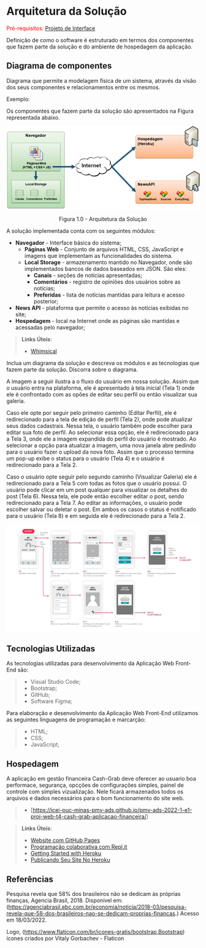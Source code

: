 # Arquitetura da Solução

<span style="color:red">Pré-requisitos: <a href="3-Projeto de Interface.md"> Projeto de Interface</a></span>

Definição de como o software é estruturado em termos dos componentes que fazem parte da solução e do ambiente de hospedagem da aplicação.

## Diagrama de componentes

Diagrama que permite a modelagem física de um sistema, através da visão dos seus componentes e relacionamentos entre os mesmos.

Exemplo: 

Os componentes que fazem parte da solução são apresentados na Figura representada abaixo.

![Diagrama de Componentes](img/componentes.png)
<center>Figura 1.0 - Arquitetura da Solução</center>

A solução implementada conta com os seguintes módulos:
- **Navegador** - Interface básica do sistema;
  - **Páginas Web** - Conjunto de arquivos HTML, CSS, JavaScript e imagens que implementam as funcionalidades do sistema.
   - **Local Storage** - armazenamento mantido no Navegador, onde são implementados bancos de dados baseados em JSON. São eles: 
     - **Canais** - seções de notícias apresentadas; 
     - **Comentários** - registro de opiniões dos usuários sobre as notícias;
     - **Preferidas** - lista de notícias mantidas para leitura e acesso posterior;
 - **News API** - plataforma que permite o acesso às notícias exibidas no site;
 - **Hospedagem** - local na Internet onde as páginas são mantidas e acessadas pelo navegador; 

> **Links Úteis**:
>
> - [Whimsical](https://whimsical.com/)

Inclua um diagrama da solução e descreva os módulos e as tecnologias que fazem parte da solução. Discorra sobre o diagrama.

A imagem a seguir ilustra a o fluxo do usuário em nossa solução. Assim
que o usuário entra na plataforma, ele é apresentado à tela inicial
(Tela 1) onde ele é confrontado com as opões de editar seu perfil ou
então visualizar sua galeria.

Caso ele opte por seguir pelo primeiro caminho (Editar Perfil), ele é
redirecionado para a tela de edição de perfil (Tela 2), onde pode
atualizar seus dados cadastrais. Nessa tela, o usuário também pode
escolher para editar sua foto de perfil. Ao selecionar essa opção, ele é
redirecionado para a Tela 3, onde ele a imagem expandida do perfil do
usuário é mostrado. Ao selecionar a opção para atualizar a imagem, uma
nova janela abre pedindo para o usuário fazer o upload da nova foto.
Assim que o processo termina um pop-up exibe o status para o usuário
(Tela 4) e o usuário é redirecionado para a Tela 2.

Caso o usuário opte seguir pelo segundo caminho (Visualizar Galeria) ele
é redirecionado para a Tela 5 com todas as fotos que o usuário possui. O
usuário pode clicar em um post qualquer para visualizar os detalhes do
post (Tela 6). Nessa tela, ele pode então escolher editar o post, sendo
redirecionado para a Tela 7. Ao editar as informações, o usuário pode
escolher salvar ou deletar o post. Em ambos os casos o status é
notificado para o usuário (Tela 8) e em seguida ele é redirecionado
para a Tela 2.

![Exemplo de UserFlow](img/userflow.jpg)


## Tecnologias Utilizadas

As tecnologias utilizadas para desenvolvimento da Aplicação Web Front-End são:

> - Visual Studio Code;
> - Bootstrap;
> - GitHub;
> - Software Figma;

Para elaboração e desenvolvimento da Aplicação Web Front-End utilizamos as seguintes linguagens de programação e marcarção:
> - HTML;
> - CSS;
> - JavaScript;


## Hospedagem
A aplicação em gestão financeira Cash-Grab deve oferecer ao usuario boa performace, segurança, opcções de configurações simples, painel de controle com simples vizualização.
Nele ficará armazenados todos os arquivos e dados necessários para o bom funcionamento do site web.

> - [https://icei-puc-minas-pmv-ads.github.io/pmv-ads-2022-1-e1-proj-web-t4-cash-grab-aplicacao-financeira/)

> **Links Úteis**:
>
> - [Website com GitHub Pages](https://pages.github.com/)
> - [Programação colaborativa com Repl.it](https://repl.it/)
> - [Getting Started with Heroku](https://devcenter.heroku.com/start)
> - [Publicando Seu Site No Heroku](http://pythonclub.com.br/publicando-seu-hello-world-no-heroku.html)


 ## Referências

 Pesquisa revela que 58% dos brasileiros não se dedicam às próprias finanças, Agencia Brasil, 2018. Disponível em:(https://agenciabrasil.ebc.com.br/economia/noticia/2018-03/pesquisa-revela-que-58-dos-brasileiros-nao-se-dedicam-proprias-financas.) Acesso em 18/03/2022. 

Logo, (https://www.flaticon.com/br/icones-gratis/bootstrap,Bootstrap) ícones criados por Vitaly Gorbachev - Flaticon 